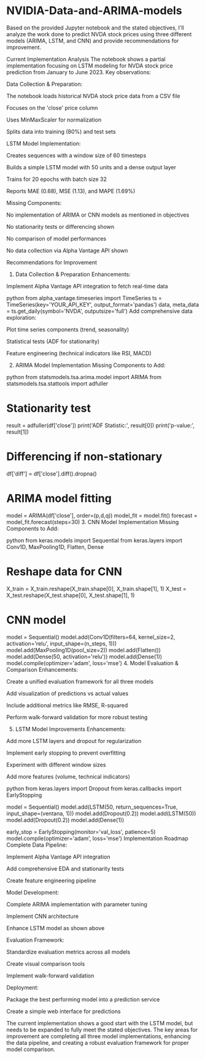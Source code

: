 # NVIDIA-Data-and-ARIMA-models
Based on the provided Jupyter notebook and the stated objectives, I'll analyze the work done to predict NVDA stock prices using three different models (ARIMA, LSTM, and CNN) and provide recommendations for improvement.

Current Implementation Analysis
The notebook shows a partial implementation focusing on LSTM modeling for NVDA stock price prediction from January to June 2023. Key observations:

Data Collection & Preparation:

The notebook loads historical NVDA stock price data from a CSV file

Focuses on the 'close' price column

Uses MinMaxScaler for normalization

Splits data into training (80%) and test sets

LSTM Model Implementation:

Creates sequences with a window size of 60 timesteps

Builds a simple LSTM model with 50 units and a dense output layer

Trains for 20 epochs with batch size 32

Reports MAE (0.68), MSE (1.13), and MAPE (1.69%)

Missing Components:

No implementation of ARIMA or CNN models as mentioned in objectives

No stationarity tests or differencing shown

No comparison of model performances

No data collection via Alpha Vantage API shown

Recommendations for Improvement
1. Data Collection & Preparation
Enhancements:

Implement Alpha Vantage API integration to fetch real-time data

python
from alpha_vantage.timeseries import TimeSeries
ts = TimeSeries(key='YOUR_API_KEY', output_format='pandas')
data, meta_data = ts.get_daily(symbol='NVDA', outputsize='full')
Add comprehensive data exploration:

Plot time series components (trend, seasonality)

Statistical tests (ADF for stationarity)

Feature engineering (technical indicators like RSI, MACD)

2. ARIMA Model Implementation
Missing Components to Add:

python
from statsmodels.tsa.arima.model import ARIMA
from statsmodels.tsa.stattools import adfuller

# Stationarity test
result = adfuller(df['close'])
print('ADF Statistic:', result[0])
print('p-value:', result[1])

# Differencing if non-stationary
df['diff'] = df['close'].diff().dropna()

# ARIMA model fitting
model = ARIMA(df['close'], order=(p,d,q))
model_fit = model.fit()
forecast = model_fit.forecast(steps=30)
3. CNN Model Implementation
Missing Components to Add:

python
from keras.models import Sequential
from keras.layers import Conv1D, MaxPooling1D, Flatten, Dense

# Reshape data for CNN
X_train = X_train.reshape(X_train.shape[0], X_train.shape[1], 1)
X_test = X_test.reshape(X_test.shape[0], X_test.shape[1], 1)

# CNN model
model = Sequential()
model.add(Conv1D(filters=64, kernel_size=2, activation='relu', input_shape=(n_steps, 1)))
model.add(MaxPooling1D(pool_size=2))
model.add(Flatten())
model.add(Dense(50, activation='relu'))
model.add(Dense(1))
model.compile(optimizer='adam', loss='mse')
4. Model Evaluation & Comparison
Enhancements:

Create a unified evaluation framework for all three models

Add visualization of predictions vs actual values

Include additional metrics like RMSE, R-squared

Perform walk-forward validation for more robust testing

5. LSTM Model Improvements
Enhancements:

Add more LSTM layers and dropout for regularization

Implement early stopping to prevent overfitting

Experiment with different window sizes

Add more features (volume, technical indicators)

python
from keras.layers import Dropout
from keras.callbacks import EarlyStopping

model = Sequential()
model.add(LSTM(50, return_sequences=True, input_shape=(ventana, 1)))
model.add(Dropout(0.2))
model.add(LSTM(50))
model.add(Dropout(0.2))
model.add(Dense(1))

early_stop = EarlyStopping(monitor='val_loss', patience=5)
model.compile(optimizer='adam', loss='mse')
Implementation Roadmap
Complete Data Pipeline:

Implement Alpha Vantage API integration

Add comprehensive EDA and stationarity tests

Create feature engineering pipeline

Model Development:

Complete ARIMA implementation with parameter tuning

Implement CNN architecture

Enhance LSTM model as shown above

Evaluation Framework:

Standardize evaluation metrics across all models

Create visual comparison tools

Implement walk-forward validation

Deployment:

Package the best performing model into a prediction service

Create a simple web interface for predictions

The current implementation shows a good start with the LSTM model, but needs to be expanded to fully meet the stated objectives. The key areas for improvement are completing all three model implementations, enhancing the data pipeline, and creating a robust evaluation framework for proper model comparison.
